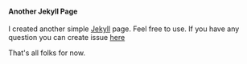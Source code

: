 #### Another Jekyll Page
I created another simple [Jekyll](http://jekyllrb.com/) page.
Feel free to use. If you have any question you can create issue [here](https://github.com/coskuntekin/coskuntekin.github.com/issues)

That's all folks for now. 
